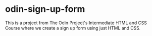 # odin-sign-up-form

This is a project from The Odin Project's Intermediate HTML and CSS Course where we create a sign up form using just HTML and CSS.